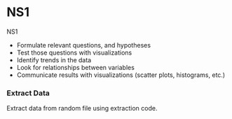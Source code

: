 # NS1
NS1

- Formulate relevant questions, and hypotheses
- Test those questions with visualizations
- Identify trends in the data
- Look for relationships between variables
- Communicate results with visualizations (scatter plots, histograms, etc.)


### Extract Data

Extract data from random file using extraction code.
